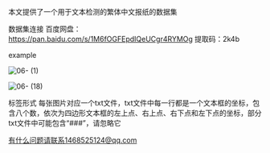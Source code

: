 本文提供了一个用于文本检测的繁体中文报纸的数据集

数据集连接
    百度网盘：https://pan.baidu.com/s/1M6fOGFEpdIQeUCgr4RYMOg 
    提取码：2k4b



example

![06- (1)](https://user-images.githubusercontent.com/74600923/129465500-cfaaa869-344f-40c7-8d39-309930190abf.png)

![06- (18)](https://user-images.githubusercontent.com/74600923/129465510-051b9dfc-0640-4a11-be56-7c8c1bbb2c59.png)



标签形式
  每张图片对应一个txt文件，txt文件中每一行都是一个文本框的坐标，包含八个数，依次为四边形文本框的左上点、右上点、右下点和左下点的坐标，部分txt文件中可能包含“###”，请忽略它
  


有什么问题请联系1468525124@qq.com
